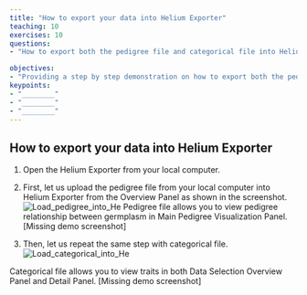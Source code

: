 ```yaml
---
title: "How to export your data into Helium Exporter"
teaching: 10
exercises: 10
questions:
- "How to export both the pedigree file and categorical file into Helium Exporter?"

objectives:
- "Providing a step by step demonstration on how to export both the pedigree file and the categorical file from your local computer to Helium Exporter"
keypoints:
- "________"
- "________"
- "________"
---
```


## How to export your data into Helium Exporter

1. Open the Helium Exporter from your local computer. 

2. First, let us upload the pedigree file from your local computer into Helium Exporter from the Overview Panel as shown in the screenshot. 
![Load_pedigree_into_He](https://user-images.githubusercontent.com/45402954/160011062-859cd2c9-81db-408c-9586-2fe918798bbd.png)
 Pedigree file allows you to view pedigree relationship between germplasm in Main Pedigree Visualization Panel.
[Missing demo screenshot]

3. Then, let us repeat the same step with categorical file.
![Load_categorical_into_He](https://user-images.githubusercontent.com/45402954/160011801-22ed37a3-5bf0-4c58-b92f-2b59f040db7f.png)

 Categorical file allows you to view traits in both Data Selection Overview Panel and Detail Panel. 
[Missing demo screenshot]
